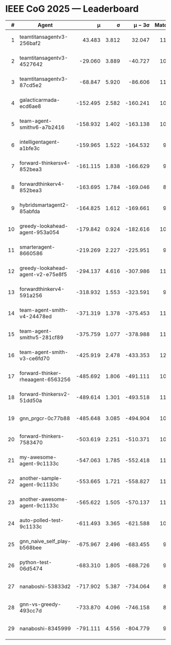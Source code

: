 # IEEE CoG 2025 — Leaderboard

| # | Agent | μ | σ | μ − 3σ | Matches | Updated |
|---:|---|---:|---:|---:|---:|---|
| 1 | teamtitansagentv3-256baf2 | 43.483 | 3.812 | 32.047 | 11360 | 2025-08-21 07:46 |
| 2 | teamtitansagentv3-4527642 | -29.060 | 3.889 | -40.727 | 10494 | 2025-08-21 07:46 |
| 3 | teamtitansagentv3-87cd5e2 | -68.847 | 5.920 | -86.606 | 11886 | 2025-08-21 07:46 |
| 4 | galacticarmada-ecd6ae8 | -152.495 | 2.582 | -160.241 | 10760 | 2025-08-21 07:46 |
| 5 | team-agent-smithv6-a7b2416 | -158.932 | 1.402 | -163.138 | 10680 | 2025-08-21 07:46 |
| 6 | intelligentagent-a1bfe3c | -159.965 | 1.522 | -164.532 | 9170 | 2025-08-21 07:46 |
| 7 | forward-thinkersv4-852bea3 | -161.115 | 1.838 | -166.629 | 9041 | 2025-08-21 07:46 |
| 8 | forwardthinkerv4-852bea3 | -163.695 | 1.784 | -169.046 | 8966 | 2025-08-21 07:46 |
| 9 | hybridsmartagent2-85abfda | -164.825 | 1.612 | -169.661 | 9773 | 2025-08-21 07:46 |
| 10 | greedy-lookahead-agent-953a054 | -179.842 | 0.924 | -182.616 | 10728 | 2025-08-21 07:46 |
| 11 | smarteragent-8660586 | -219.269 | 2.227 | -225.951 | 9664 | 2025-08-21 07:46 |
| 12 | greedy-lookahead-agent-v2-e75e8f5 | -294.137 | 4.616 | -307.986 | 11108 | 2025-08-21 07:46 |
| 13 | forwardthinkerv4-591a256 | -318.932 | 1.553 | -323.591 | 9512 | 2025-08-21 07:46 |
| 14 | team-agent-smith-v4-24478ed | -371.319 | 1.378 | -375.453 | 11782 | 2025-08-21 07:46 |
| 15 | team-agent-smithv5-281cf89 | -375.759 | 1.077 | -378.988 | 11640 | 2025-08-21 07:46 |
| 16 | team-agent-smith-v3-ce6fd70 | -425.919 | 2.478 | -433.353 | 12262 | 2025-08-21 07:46 |
| 17 | forward-thinker-rheaagent-6563256 | -485.692 | 1.806 | -491.111 | 10714 | 2025-08-21 07:46 |
| 18 | forward-thinkersv2-51dd50a | -489.614 | 1.301 | -493.518 | 11194 | 2025-08-21 07:46 |
| 19 | gnn_prgcr-0c77b88 | -485.648 | 3.085 | -494.904 | 10090 | 2025-08-21 07:46 |
| 20 | forward-thinkers-7583470 | -503.619 | 2.251 | -510.371 | 10440 | 2025-08-21 07:46 |
| 21 | my-awesome-agent-9c1133c | -547.063 | 1.785 | -552.418 | 11380 | 2025-08-21 07:46 |
| 22 | another-sample-agent-9c1133c | -553.665 | 1.721 | -558.827 | 11040 | 2025-08-21 07:46 |
| 23 | another-awesome-agent-9c1133c | -565.622 | 1.505 | -570.137 | 11640 | 2025-08-21 07:46 |
| 24 | auto-polled-test-9c1133c | -611.493 | 3.365 | -621.588 | 10580 | 2025-08-21 07:46 |
| 25 | gnn_naive_self_play-b568bee | -675.967 | 2.496 | -683.455 | 9040 | 2025-08-21 07:46 |
| 26 | python-test-06d5474 | -683.310 | 1.805 | -688.726 | 9190 | 2025-08-21 07:46 |
| 27 | nanaboshi-53833d2 | -717.902 | 5.387 | -734.064 | 8610 | 2025-08-21 07:46 |
| 28 | gnn-vs-greedy-493cc7d | -733.870 | 4.096 | -746.158 | 8980 | 2025-08-21 07:46 |
| 29 | nanaboshi-8345999 | -791.111 | 4.556 | -804.779 | 9390 | 2025-08-21 07:46 |
